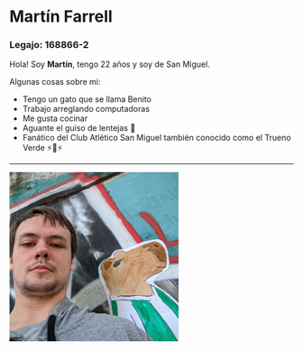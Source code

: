 # Martín Farrell
### Legajo: 168866-2
Hola! Soy **Martín**, tengo 22 años y soy de San Miguel.

Algunas cosas sobre mi: 

+ Tengo un gato que se llama Benito
+ Trabajo arreglando computadoras
+ Me gusta cocinar
+ Aguante el guiso de lentejas 🍲
+ Fanático del Club Atlético San Miguel también conocido como el Trueno Verde ⚡💚⚡
---

<img src="yo.jpg" width="300" />
